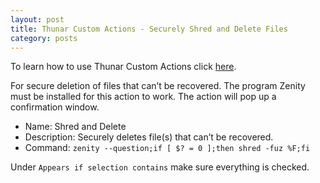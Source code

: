 ```yaml
---
layout: post
title: Thunar Custom Actions - Securely Shred and Delete Files
category: posts
---
```

To learn how to use Thunar Custom Actions click [here](https://pointpont.github.io/thunar_custom_action/video/ffmpeg/conversion/2015/06/08/thunar-custom-actions-tutorial-convert-video-to-avi.html).

For secure deletion of files that can’t be recovered. The program Zenity must be installed for this action to work. The action will pop up a confirmation window.

* Name: Shred and Delete
* Description: Securely deletes file(s) that can’t be recovered.
* Command: `zenity --question;if [ $? = 0 ];then shred -fuz %F;fi`

Under `Appears if selection contains` make sure everything is checked.
